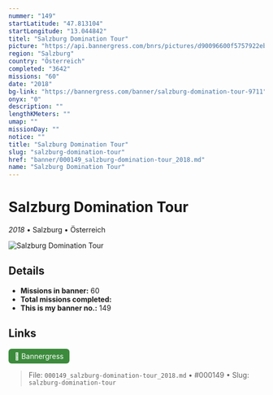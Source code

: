 ```yaml
---
nummer: "149"
startLatitude: "47.813104"
startLongitude: "13.044842"
titel: "Salzburg Domination Tour"
picture: "https://api.bannergress.com/bnrs/pictures/d90096600f5757922eb05f93018cbd0e"
region: "Salzburg"
country: "Österreich"
completed: "3642"
missions: "60"
date: "2018"
bg-link: "https://bannergress.com/banner/salzburg-domination-tour-9711"
onyx: "0"
description: ""
lengthKMeters: ""
umap: ""
missionDay: ""
notice: ""
title: "Salzburg Domination Tour"
slug: "salzburg-domination-tour"
href: "banner/000149_salzburg-domination-tour_2018.md"
name: "Salzburg Domination Tour"
---
```

# Salzburg Domination Tour

*2018* • Salzburg • Österreich

![Salzburg Domination Tour](https://api.bannergress.com/bnrs/pictures/d90096600f5757922eb05f93018cbd0e)



## Details

- **Missions in banner:** 60
- **Total missions completed:** 
- **This is my banner no.:** 149





## Links
<a href="https://bannergress.com/banner/salzburg-domination-tour-9711" target="_blank" style="display:inline-block;margin-right:8px;padding:6px 12px;background:#3c8b3c;color:#fff;text-decoration:none;border-radius:6px;">🔗 Bannergress</a>



> File: `000149_salzburg-domination-tour_2018.md` • #000149 • Slug: `salzburg-domination-tour`
